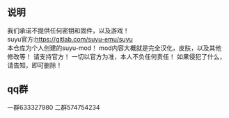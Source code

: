 ## 说明

我们承诺不提供任何密钥和固件，以及游戏！  
suyu官方:https://gitlab.com/suyu-emu/suyu  
本仓库为个人创建的suyu-mod！
mod内容大概就是完全汉化，皮肤，以及其他修改等！
请支持官方！  一切以官方为准，本人不负任何责任！
如果侵犯了什么，请告知，即可删除！

## qq群

一群633327980
二群574754234
